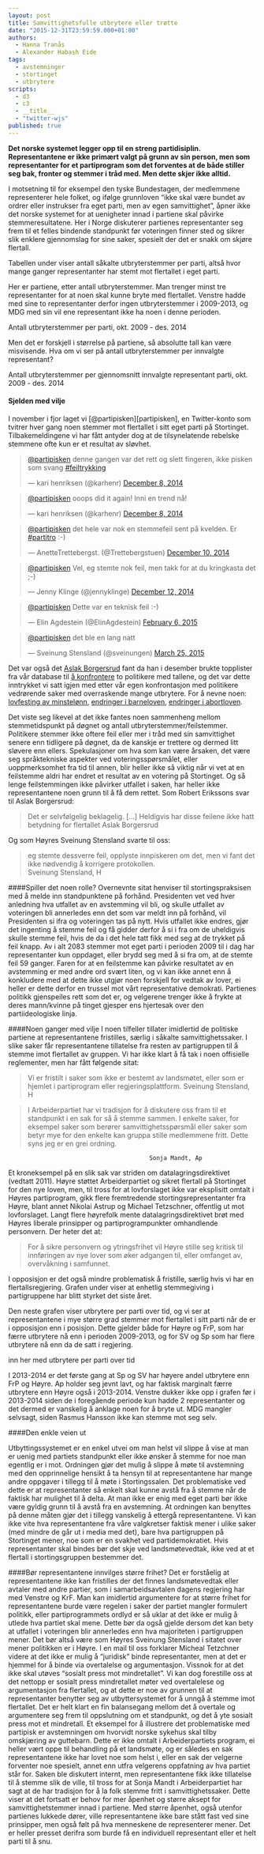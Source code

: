```yaml
---
layout: post
title: Samvittighetsfulle utbrytere eller trøtte
date: "2015-12-31T23:59:59.000+01:00"
authors: 
  - Hanna Tranås
  - Alexander Habash Eide
tags: 
  - avstemninger
  - stortinget
  - utbrytere
scripts: 
  - d3
  - c3
  - __title__
  - "twitter-wjs"
published: true
---
```


**Det norske systemet legger opp til en streng partidisiplin. Representantene er ikke primært valgt på grunn av sin person, men som representanter for et partiprogram som det forventes at de både stiller seg bak, fronter og stemmer i tråd med. Men dette skjer ikke alltid.**

I motsetning til for eksempel den tyske Bundestagen, der medlemmene representerer hele folket, og ifølge grunnloven “ikke skal være bundet av ordrer eller instrukser fra eget parti, men av egen samvittighet”, åpner ikke det norske systemet for at uenigheter innad i partiene skal påvirke stemmeresultatene. Her i Norge diskuterer partienes representanter seg frem til et felles bindende standpunkt før voteringen finner sted og sikrer slik enklere gjennomslag for sine saker, spesielt der det er snakk om skjøre flertall.


Tabellen under viser antall såkalte utbryterstemmer per parti, altså hvor mange ganger representanter har stemt mot flertallet i eget parti.

<div id="{{ page.title | slugify }}-top-20"></div>

Her er partiene, etter antall utbryterstemmer. Man trenger minst tre representanter for at noen skal kunne bryte med flertallet. Venstre hadde med sine to representanter derfor ingen utbryterstemmer i 2009-2013, og MDG med sin vil ene representant ikke ha noen i denne perioden.

<div id="{{ page.title | slugify }}-parties"></div>
<figcaption>Antall utbryterstemmer per parti, okt. 2009 - des. 2014</figcaption>

Men det er forskjell i størrelse på partiene, så absolutte tall kan være misvisende. Hva om vi ser på antall utbryterstemmer per innvalgte representant?

<div id="{{ page.title | slugify }}-parties-normalized"></div>
<figcaption>Antall utbryterstemmer per gjennomsnitt innvalgte representant parti, okt. 2009 - des. 2014</figcaption>


#### Sjelden med vilje

I november i fjor laget vi [@partipisken][partipisken], en Twitter-konto som tvitrer hver gang noen stemmer mot flertallet i sitt eget parti på Stortinget. Tilbakemeldingene vi har fått antyder dog at de tilsynelatende rebelske stemmene ofte kun er et resultat av sløvhet.


<blockquote class="twitter-tweet" data-dnt="true" data-conversation="none" data-cards="hidden" lang="no"><p><a href="https://twitter.com/partipisken">@partipisken</a> denne gangen var det rett og slett fingeren, ikke pisken som svang <a href="https://twitter.com/hashtag/feiltrykking?src=hash">#feiltrykking</a></p>&mdash; kari henriksen (@karhenr) <a href="https://twitter.com/karhenr/status/541917331820404736">December 8, 2014</a></blockquote>

<blockquote class="twitter-tweet" data-dnt="true" data-conversation="none" data-cards="hidden" lang="no"><p><a href="https://twitter.com/partipisken">@partipisken</a> ooops did it again! Inni en trend nå!</p>&mdash; kari henriksen (@karhenr) <a href="https://twitter.com/karhenr/status/542074899838554112">December 8, 2014</a></blockquote>

<blockquote class="twitter-tweet" data-dnt="true" data-conversation="none" data-cards="hidden" lang="no"><p><a href="https://twitter.com/partipisken">@partipisken</a> det hele var nok en stemmefeil sent på kvelden. Er <a href="https://twitter.com/hashtag/partitro?src=hash">#partitro</a> :-)</p>&mdash; AnetteTrettebergst. (@Trettebergstuen) <a href="https://twitter.com/Trettebergstuen/status/542586383869960193">December 10, 2014</a></blockquote>

<blockquote class="twitter-tweet" data-dnt="true" data-conversation="none" data-cards="hidden" lang="no"><p><a href="https://twitter.com/partipisken">@partipisken</a> Vel, eg stemte nok feil, men takk for at du kringkasta det ;-)</p>&mdash; Jenny Klinge (@jennyklinge) <a href="https://twitter.com/jennyklinge/status/543329449069260801">December 12, 2014</a></blockquote>

<blockquote class="twitter-tweet" data-dnt="true" data-conversation="none" data-cards="hidden" lang="no" lang="no"><p><a href="https://twitter.com/partipisken">@partipisken</a> Dette var en teknisk feil :-)</p>&mdash; Elin Agdestein (@ElinAgdestein) <a href="https://twitter.com/ElinAgdestein/status/563596522705940480">February 6, 2015</a></blockquote>

<blockquote class="twitter-tweet" data-dnt="true" data-conversation="none" data-cards="hidden" lang="no" lang="no"><p><a href="https://twitter.com/partipisken">@partipisken</a> det ble en lang natt</p>&mdash; Sveinung Stensland (@sveinungen) <a href="https://twitter.com/sveinungen/status/580645226865430528">March 25, 2015</a></blockquote>


Det var også det [Aslak Borgersrud](https://twitter.com/aslak_gatas) fant da han i desember brukte topplister fra vår database til [å konfrontere](http://enslask.no/2014/12/sa-ofte-stemmer-politikerne-mot-sitt-eget-parti/) to politikere med tallene, og det var dette inntrykket vi satt igjen med etter vår egen konfrontasjon med politikere vedrørende saker med overraskende mange utbrytere. For å nevne noen: [lovfesting av minstelønn](https://www.holderdeord.no/votes/1418069544ne), [endringer i barneloven](https://www.holderdeord.no/votes/1268171572ne), [endringer i abortloven](https://www.holderdeord.no/votes/1360701677ne).

Det viste seg likevel at det ikke fantes noen sammenheng mellom stemmetidspunkt på døgnet og antall utbryterstemmer/feilstemmer. Politikere stemmer ikke oftere feil eller mer i tråd med sin samvittighet senere enn tidligere på døgnet, da de kanskje er trettere og dermed litt sløvere enn ellers. Spekulasjoner om hva som kan være årsaken, det være seg språktekniske aspekter ved voteringsspørsmålet, eller uoppmerksomhet fra tid til annen, blir heller ikke så viktig når vi vet at en feilstemme aldri har endret et resultat av en votering på Stortinget. Og så lenge feilstemmingen ikke påvirker utfallet i saken, har heller ikke representantene noen grunn til å få dem rettet. Som Robert Erikssons svar til Aslak Borgersrud:

> Det er selvfølgelig beklagelig. […] Heldigvis har disse feilene ikke hatt betydning for flertallet
									     Aslak Borgersrud

Og som Høyres Sveinung Stensland svarte til oss:

> eg stemte dessverre feil, opplyste innpiskeren om det, men vi fant det ikke nødvendig å korrigere protokollen.							
										Sveinung Stensland, H

####Spiller det noen rolle?
Overnevnte sitat henviser til stortingspraksisen med å melde inn standpunktene på forhånd. Presidenten vet ved hver anledning hva utfallet av en avstemming vil bli, og skulle utfallet av voteringen bli annerledes enn det som var meldt inn på forhånd, vil Presidenten si ifra og voteringen tas på nytt. Hvis utfallet ikke endres, gjør det ingenting å stemme feil og få gidder derfor å si i fra om de uheldigvis skulle stemme feil, hvis de da i det hele tatt fikk med seg at de trykket på feil knapp. Av i alt 2083 stemmer mot eget parti i perioden 2009 til i dag har representanter kun oppdaget, eller brydd seg med å si fra om, at de stemte feil 59 ganger. 
Faren for at en feilstemme kan påvirke resultatet av en avstemming er med andre ord svært liten, og vi kan ikke annet enn å konkludere med at dette ikke utgjør noen forskjell for vedtak av lover, ei heller er dette derfor en trussel mot vårt representative demokrati. Partienes politikk gjenspeiles rett som det er, og velgerene trenger ikke å frykte at deres mann/kvinne på tinget gjesper ens hjertesak over den partiideologiske linja.

####Noen ganger med vilje
I noen tilfeller tillater imidlertid de politiske partiene at representantene fristilles, særlig i såkalte samvittighetssaker. I slike saker får representantene tillatelse fra resten av partigruppen til å stemme imot flertallet av gruppen. Vi har ikke klart å få tak i noen offisielle reglementer, men har fått følgende sitat:

> Vi er fristilt i saker som ikke er bestemt av landsmøtet, eller som er hjemlet i partiprogram eller regjeringsplattform.
											Sveinung Stensland, H

> I Arbeiderpartiet har vi tradisjon for å diskutere oss fram til et standpunkt i en sak for så å stemme sammen. I enkelte saker, for eksempel saker som berører samvittighetsspørsmål eller saker som betyr mye for den enkelte kan gruppa stille medlemmene fritt. Dette syns jeg er en grei ordning.

											Sonja Mandt, Ap

Et kroneksempel på en slik sak var striden om datalagringsdirektivet (vedtatt 2011). Høyre støttet Arbeiderpartiet og sikret flertall på Stortinget for den nye loven, men, til tross for at lovforslaget ikke var eksplisitt omtalt i Høyres partiprogram, gikk flere fremtredende stortingsrepresentanter fra Høyre, blant annet Nikolai Astrup og Michael Tetzschner, offentlig ut mot lovforslaget. Langt flere høyrefolk mente datalagringsdirektivet brøt med Høyres liberale prinsipper og partiprogrampunkter omhandlende personvern. Der heter det at:

> For å sikre personvern og ytringsfrihet vil Høyre stille seg kritisk til innføringen av nye lover som øker adgangen til, eller omfanget av, overvåkning i samfunnet.

I opposisjon er det også mindre problematisk å fristille, særlig hvis vi har en flertallsregjering. Grafen under viser at enhetlig stemmegiving i partigruppene har blitt styrket det siste året.

<div id="{{ page.title | slugify }}-timeline"></div>

Den neste grafen viser utbrytere per parti over tid, og vi ser at representantene i mye større grad stemmer mot flertallet i sitt parti når de er i opposisjon enn i posisjon. Dette gjelder både for Høyre og FrP, som har færre utbrytere nå enn i perioden 2009-2013, og for SV og Sp som har flere utbrytere nå enn da de satt i regjering.

inn her med utbrytere per parti over tid

I 2013-2014 er det første gang at Sp og SV har høyere andel utbrytere enn FrP og Høyre. Ap holder seg jevnt lavt, og har faktisk marginalt færre utbrytere enn Høyre også i 2013-2014. Venstre dukker ikke opp i grafen før i 2013-2014 siden de i foregående periode kun hadde 2 representanter og det dermed er vanskelig å anklage noen for å bryte ut. MDG mangler selvsagt, siden Rasmus Hansson ikke kan stemme mot seg selv.


####Den enkle veien ut

Utbyttingssystemet er en enkel utvei om man helst vil slippe å vise at man er uenig med partiets standpunkt eller ikke ønsker å stemme for noe man egentlig er i mot. Ordningen gjør det mulig å slippe å møte til avstemning med den opprinnelige hensikt å ta hensyn til at representantene har mange andre oppgaver i tillegg til å møte i Stortingssalen. Det problematiske ved dette er at representanter så enkelt skal kunne avstå fra å stemme når de faktisk har mulighet til å delta. At man ikke er enig med eget parti bør ikke være gyldig grunn til å avstå fra en avstemning. 
At ordningen kan benyttes på denne måten gjør det i tillegg vanskelig å ettergå representantene. Vi kan ikke vite hva representantene fra våre valgkretser faktisk mener i ulike saker (med mindre de går ut i media med det), bare hva partigruppen på Stortinget mener, noe som er en svakhet ved partidemokratiet. Hvis representanter skal bindes bør det skje ved landsmøtevedtak, ikke ved at et flertall i stortingsgruppen bestemmer det.

####Bør representantene innvilges større frihet?
Det er forståelig at representantene ikke kan fristilles der det finnes landsmøtevedtak eller avtaler med andre partier, som i samarbeidsavtalen dagens regjering har med Venstre og KrF. Man kan imidlertid argumentere for at større frihet for representantene burde være regelen i saker der partiet mangler formulert politikk, eller partiprogrammets ordlyd er så uklar at det ikke er mulig å utlede hva partiet skal mene. Dette bør da også gjelde dersom det kan bety at utfallet i voteringen blir annerledes enn hva majoriteten i partigruppen mener. Det bør altså være som Høyres Sveinung Stensland i sitatet over mener politikken er i Høyre.
I en mail til oss forklarer Micheal Tetzchner videre at det ikke er mulig å “juridisk” binde representanter, men at det er hjemmel for å binde via overtalelse og argumentasjon. Vissnok for at det ikke skal utøves “sosialt press mot mindretallet”. Vi kan dog forestille oss at det nettopp er sosialt press mindretallet møter ved overtalelese og argumentasjon fra flertallet, og at dette er noe av grunnen til at representanter benytter seg av utbyttersystemet for å unngå å stemme imot flertallet. Det er helt klart en fin balansegang mellom det å overtale og argumentere seg frem til oppslutning om et standpunkt, og det å yte sosialt press mot et mindretall. 
Et eksempel for å illustrere det problematiske med partipisk er avstemningen om hvorvidt norske sykehus skal tilby omskjæring av guttebarn. Dette er ikke omtalt i Arbeiderpartiets program, ei heller vært oppe til behandling på et landsmøte, og er således en sak representantene ikke har lovet noe som helst i, eller en sak der velgerne forventer noe spesielt, annet enn utfra velgerens oppfatning av hva partiet står for. Saken ble diskutert internt, men representantene fikk ikke tillatelse til å stemme slik de ville, til tross for at Sonja Mandt i Arbeiderpartiet har sagt at de har tradisjon for å la folk stemme fritt i samvittighetssaker.
Dette viser at det fortsatt er behov for mer åpenhet og større aksept for samvittighetstemmer innad i partiene. Med større åpenhet, også utenfor partienes lukkede dører, ville representantene ikke bare stått fast ved sine prinsipper, men også følt på hva menneskene de representerer mener. Det er heller presset derifra som burde få en individuell representant eller et helt parti til å snu.
